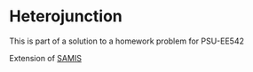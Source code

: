 # Heterojunction

This is part of a solution to a homework problem for PSU-EE542

Extension of [SAMIS](https://github.org/agrede/SAMIS)
